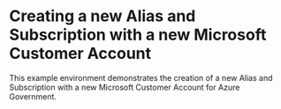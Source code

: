 # Creating a new Alias and Subscription with a new Microsoft Customer Account

This example environment demonstrates the creation of a new Alias and Subscription with a new Microsoft Customer Account for Azure Government.

